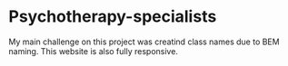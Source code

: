 # Psychotherapy-specialists

My main challenge on this project was creatind class names due to BEM naming. This website is also fully responsive.
